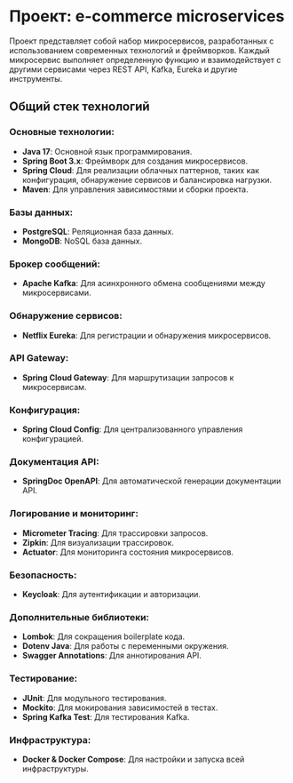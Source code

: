 # Проект: e-commerce microservices

Проект представляет собой набор микросервисов, разработанных с использованием современных технологий и фреймворков. Каждый микросервис выполняет определенную функцию и взаимодействует с другими сервисами через REST API, Kafka, Eureka и другие инструменты.

## Общий стек технологий

### Основные технологии:
- **Java 17**: Основной язык программирования.
- **Spring Boot 3.x**: Фреймворк для создания микросервисов.
- **Spring Cloud**: Для реализации облачных паттернов, таких как конфигурация, обнаружение сервисов и балансировка нагрузки.
- **Maven**: Для управления зависимостями и сборки проекта.

### Базы данных:
- **PostgreSQL**: Реляционная база данных.
- **MongoDB**: NoSQL база данных.

### Брокер сообщений:
- **Apache Kafka**: Для асинхронного обмена сообщениями между микросервисами.

### Обнаружение сервисов:
- **Netflix Eureka**: Для регистрации и обнаружения микросервисов.

### API Gateway:
- **Spring Cloud Gateway**: Для маршрутизации запросов к микросервисам.

### Конфигурация:
- **Spring Cloud Config**: Для централизованного управления конфигурацией.

### Документация API:
- **SpringDoc OpenAPI**: Для автоматической генерации документации API.

### Логирование и мониторинг:
- **Micrometer Tracing**: Для трассировки запросов.
- **Zipkin**: Для визуализации трассировок.
- **Actuator**: Для мониторинга состояния микросервисов.

### Безопасность:
- **Keycloak**: Для аутентификации и авторизации.

### Дополнительные библиотеки:
- **Lombok**: Для сокращения boilerplate кода.
- **Dotenv Java**: Для работы с переменными окружения.
- **Swagger Annotations**: Для аннотирования API.

### Тестирование:
- **JUnit**: Для модульного тестирования.
- **Mockito**: Для мокирования зависимостей в тестах.
- **Spring Kafka Test**: Для тестирования Kafka.

### Инфраструктура:
- **Docker & Docker Compose**: Для настройки и запуска всей инфраструктуры.